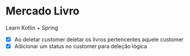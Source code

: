 # Mercado Livro
Learn Kotlin + Spring
- [x] Ao deletar customer deletar os livros pertencentes aquele customer
- [x] Adicionar um status no customer para deleção lógica